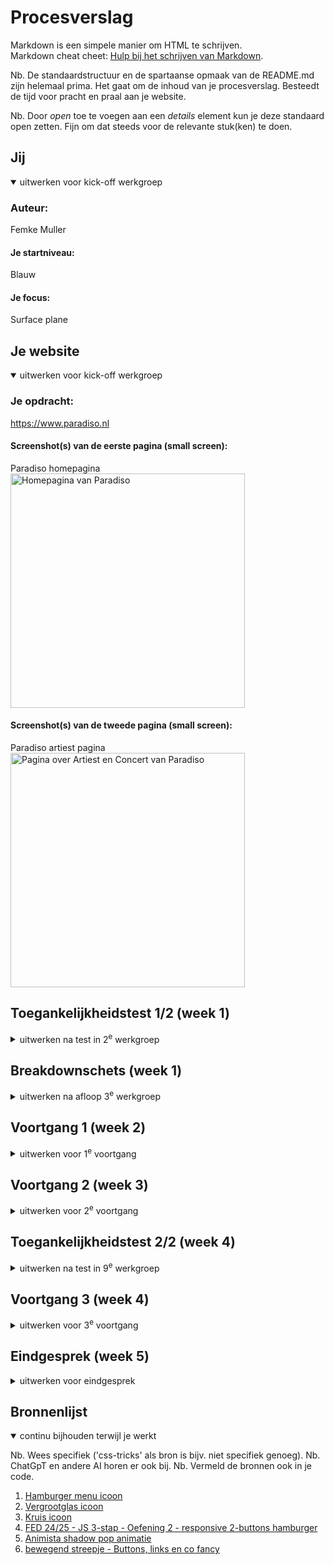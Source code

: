 # Procesverslag
Markdown is een simpele manier om HTML te schrijven.  
Markdown cheat cheet: [Hulp bij het schrijven van Markdown](https://github.com/adam-p/markdown-here/wiki/Markdown-Cheatsheet).

Nb. De standaardstructuur en de spartaanse opmaak van de README.md zijn helemaal prima. Het gaat om de inhoud van je procesverslag. Besteedt de tijd voor pracht en praal aan je website.

Nb. Door *open* toe te voegen aan een *details* element kun je deze standaard open zetten. Fijn om dat steeds voor de relevante stuk(ken) te doen.





## Jij

<details open>
  <summary>uitwerken voor kick-off werkgroep</summary>

  ### Auteur:
  Femke Muller

  #### Je startniveau:
  Blauw

  #### Je focus:
  Surface plane
 
</details>





## Je website

<details open>
  <summary>uitwerken voor kick-off werkgroep</summary>

  ### Je opdracht:
 https://www.paradiso.nl
 
  #### Screenshot(s) van de eerste pagina (small screen): 
  Paradiso homepagina 
  <img src="readme-images/paradiso_homepage1.jpg" width="375px" alt="Homepagina van Paradiso">

  #### Screenshot(s) van de tweede pagina (small screen):
  Paradiso artiest pagina 
  <img src="readme-images/paradiso_artistpage1.png" width="375px" alt="Pagina over Artiest en Concert van Paradiso">
 
</details>



## Toegankelijkheidstest 1/2 (week 1)

<details>
  <summary>uitwerken na test in 2<sup>e</sup> werkgroep</summary>

  ### Bevindingen
  Lijst met je bevindingen die in de test naar voren kwamen:
  - Veel afbeeldingen hadden geen naam.
  - Veel linkjes werden opgenoemt als 'banger banger'.
  - Er word vertelt welke kleur de tekst en het logo is.
  - Vertelt dat er een bericht binnen komt.
  - Leest de alinea's niet, alleen de headers.
  - Laat weten wanneer de pagina klaar is met laden.
</details>



## Breakdownschets (week 1)

<details>
  <summary>uitwerken na afloop 3<sup>e</sup> werkgroep</summary>

  ### de hele pagina: 
  <img src="readme-images/breakdownschets_paradiso.jpg" width="375px" alt="breakdown van de hele pagina">

  ### dynamisch deel (bijv menu): 
  <img src="readme-images/paradiso_menu.png" width="375px" alt="breakdown van een dynamisch deel">

</details>





## Voortgang 1 (week 2)

<details>
  <summary>uitwerken voor 1<sup>e</sup> voortgang</summary>

  ### Stand van zaken
  Alle content in de html zetten de basis opzetten van de css ging prima.
  Het was ff inkomen maar tot dit punt was niks nog lastig.

  ### Verslag van meeting
  hier na afloop snel de uitkomsten van de meeting vastleggen

  - Code is netjes
  - Meer spaties gebruiken in code
  - Cool dat dark mode werkt

</details>





## Voortgang 2 (week 3)

<details>
  <summary>uitwerken voor 2<sup>e</sup> voortgang</summary>

  ### Stand van zaken
Ik heb de image slider laten werken en ik met position de tekst erop gekregen.
Ik heb nog moeite om de 2e pagina te stylen.

  ### Verslag van meeting
  hier na afloop snel de uitkomsten van de meeting vastleggen

  - Uitleg van de image slider gekregen
  - Class gebruiken voor het stijlen van pagina 2

</details>





## Toegankelijkheidstest 2/2 (week 4)

<details>
  <summary>uitwerken na test in 9<sup>e</sup> werkgroep</summary>

  ### Bevindingen
  Lijst met je bevindingen die in de test naar voren kwamen (geef ook aan wat er verbeterd is):
- Focus state is ng niet gestyled
- Heading staan nog niet op de juiste volgorde
- Nog geen skip link
- Tekst op images hebben nog niet genoeg contrast

</details>





## Voortgang 3 (week 4)

<details>
  <summary>uitwerken voor 3<sup>e</sup> voortgang</summary>

  ### Stand van zaken
  De layout is grotendeels uitgewerkt van beide pagina's en ik heb youtube en spotify toe kunnen voegen aan de artiestenpagina.
  Ik heb nog problemen met de event list en alle content daarin op de juiste plaats te krijgen.
  Ook staat de header nav nog niet helemaal juist.
  Moet nog animaties toevoegen en javascript schrijven.

  ### Verslag van meeting
  hier na afloop snel de uitkomsten van de meeting vastleggen

  - Event list met flex grow en flex shrink
  - Header nav met flex grow en flex shrink
  - Hover toevoegen bij event list

</details>





## Eindgesprek (week 5)

<details>
  <summary>uitwerken voor eindgesprek</summary>

  ### Je uitkomst - karakteristiek screenshots:
  <img src="readme-images/paradiso_fed_index.jpg" width="375px" alt="uitomst startpagina">
  <img src="readme-images/paradiso_fed_artiest.jpg" width="375px" alt="uitomst artiestenpagina">
  <img src="readme-images/pardiso_fed_menu.jpg" width="375px" alt="uitomst javascript menu">

  ### Dit ging goed/Heb ik geleerd: 
  Het bouwen van de website ging me makkelijker af dan ik had verwacht.
   Tijdens dit proces heb ik enorm veel nieuwe dingen geleerd. Zo heb ik onder andere geleerd hoe ik effectief met flex grow en shrink kan werken. Daarnaast heb ik ervaring opgedaan met het implementeren van een dark mode, het maken van een image slider, en het werkend krijgen van een hamburgermenu met JavaScript. Ook heb ik gecompliceerde animaties toegevoegd en veel gewerkt aan de positionering van elementen.

  <img src="readme-images/imageslider.png" width="375px" alt="image slider">
  
  <img src="readme-images/imageslider2.png" width="375px" alt="image slider">


  ### Dit was lastig/Is niet gelukt:
 Het positioneren van de tekst in mijn event list vond ik lastig en ik had veel hulp nodig om het goed te krijgen. Ook heb ik veel tijd besteed aan het JavaScript hamburgermenu, omdat de code van het voorbeeld erg afweek van de code die ik al had. Uiteindelijk is alles wat ik wilde doen gelukt.

  <img src="readme-images/eventlist.png" width="375px" alt="Event list">
</details>





## Bronnenlijst

<details open>
  <summary>continu bijhouden terwijl je werkt</summary>

  Nb. Wees specifiek ('css-tricks' als bron is bijv. niet specifiek genoeg). 
  Nb. ChatGpT en andere AI horen er ook bij.
  Nb. Vermeld de bronnen ook in je code.

  1. [Hamburger menu icoon](https://icons8.com/icon/8113/menu) 
  2. [Vergrootglas icoon](https://icons8.com/icon/7695/search)
  3. [Kruis icoon](https://icons8.com/icon/6483/multiply) 
  4. [FED 24/25 - JS 3-stap - Oefening 2 - responsive 2-buttons hamburger](https://codepen.io/shooft/pen/VwJXNEg?editors=1100)
  5. [Animista shadow pop animatie](https://animista.net/play/basic/shadow-pop)
  6. [bewegend streepje - Buttons, links en co fancy](https://codepen.io/shooft/pen/BagVYyB)



</details>